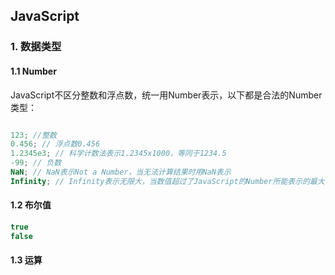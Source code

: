 ## JavaScript

### 1. 数据类型

#### 1.1 Number

JavaScript不区分整数和浮点数，统一用Number表示，以下都是合法的Number类型：

```javascript

123; //整数
0.456; // 浮点数0.456
1.2345e3; // 科学计数法表示1.2345x1000，等同于1234.5
-99; // 负数
NaN; // NaN表示Not a Number，当无法计算结果时用NaN表示
Infinity; // Infinity表示无限大，当数值超过了JavaScript的Number所能表示的最大值时，就表示为Infinity
```

#### 1.2 布尔值

```JavaScript
true  
false

```

#### 1.3 运算

```javascript


```













